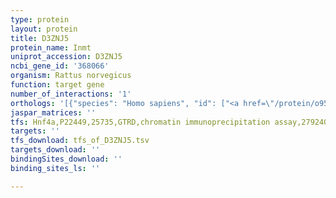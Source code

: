 ```yaml
---
type: protein
layout: protein
title: D3ZNJ5
protein_name: Inmt
uniprot_accession: D3ZNJ5
ncbi_gene_id: '368066'
organism: Rattus norvegicus
function: target gene
number_of_interactions: '1'
orthologs: '[{"species": "Homo sapiens", "id": ["<a href=\"/protein/o95050\">O95050</a>"]}, {"species": "Mus musculus", "id": ["<a href=\"/protein/p40936\">P40936</a>"]}, {"species": "Caenorhabditis elegans", "id": ["<a href=\"/protein/q20308\">Q20308</a>", "<a href=\"/protein/p34254\">P34254</a>", "<a href=\"/protein/q22279\">Q22279</a>"]}]'
jaspar_matrices: ''
tfs: Hnf4a,P22449,25735,GTRD,chromatin immunoprecipitation assay,27924024%5Buid%5D,No
targets: ''
tfs_download: tfs_of_D3ZNJ5.tsv
targets_download: ''
bindingSites_download: ''
binding_sites_ls: ''

---
```

